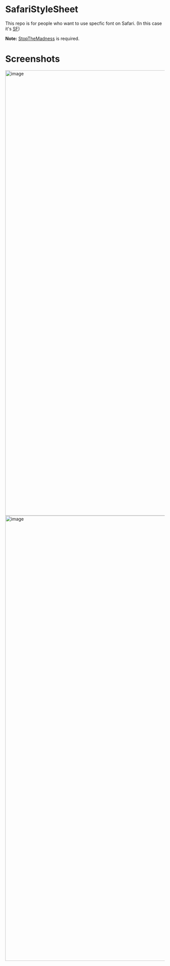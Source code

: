 # SafariStyleSheet
This repo is for people who want to use specfic font on Safari. (In this case it's [SF](https://developer.apple.com/fonts/))

**Note:** [StopTheMadness](https://apps.apple.com/app/stopthemadness/id1376402589) is required.

# Screenshots

<img width="1408" alt="image" src="https://user-images.githubusercontent.com/18642966/127422212-91901b2a-7861-45b9-8322-7b344bfbe608.png">

<img width="1408" alt="image" src="https://user-images.githubusercontent.com/18642966/127422268-b9dbc71d-0367-47d0-86b4-2155d63e9ea7.png">
